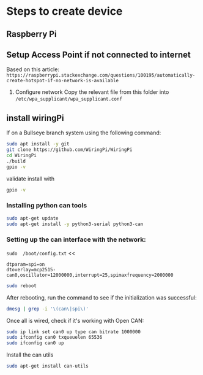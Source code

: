 <!-- # Quick info
If you have a system that is already set up it will have:
- Two raspberry pis that are connected via a CAN Bus.  -->


# Steps to create device

## Raspberry Pi

## Setup Access Point if not connected to internet
Based on this article: `https://raspberrypi.stackexchange.com/questions/100195/automatically-create-hotspot-if-no-network-is-available`

1. Configure network
Copy the relevant file from this folder into `/etc/wpa_supplicant/wpa_supplicant.conf `



## install wiringPi

<!-- 
``` bash
cd ~
sudo apt update
sudo apt-get install wiringpi
``` -->

If on a Bullseye branch system using the following command:
```bash
sudo apt install -y git
git clone https://github.com/WiringPi/WiringPi
cd WiringPi
./build
gpio -v
```

validate install with 
``` bash
gpio -v
```

### Installing python can tools
```bash
sudo apt-get update
sudo apt-get install -y python3-serial python3-can
```



### Setting up the can interface with the network:

`sudo  /boot/config.txt` <<
```
dtparam=spi=on
dtoverlay=mcp2515-can0,oscillator=12000000,interrupt=25,spimaxfrequency=2000000
```


```bash
sudo reboot
```

After rebooting, run the command to see if the initialization was successful:
```bash
dmesg | grep -i '\(can\|spi\)'
```

Once all is wired, check if it's working with Open CAN:
```bash
sudo ip link set can0 up type can bitrate 1000000
sudo ifconfig can0 txqueuelen 65536
sudo ifconfig can0 up
```


Install the can utils
```bash
sudo apt-get install can-utils
```



